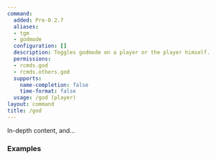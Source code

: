 ```yaml
---
command:
  added: Pre-0.2.7
  aliases:
  - tgm
  - godmode
  configuration: []
  description: Toggles godmode on a player or the player himself.
  permissions:
  - rcmds.god
  - rcmds.others.god
  supports:
    name-completion: false
    time-format: false
  usage: /god (player)
layout: command
title: /god
---
```


In-depth content, and...

### Examples

